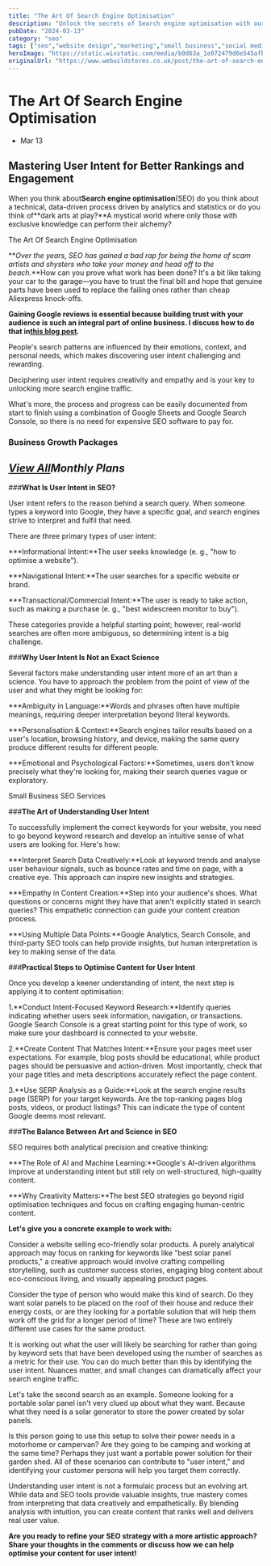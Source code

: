 ```yaml
---
title: "The Art Of Search Engine Optimisation"
description: "Unlock the secrets of Search engine optimisation with our blog. Discover the art of SEO and boost your site's traffic."
pubDate: "2024-03-13"
category: "seo"
tags: ["seo","website design","marketing","small business","social media"]
heroImage: "https://static.wixstatic.com/media/b0d63a_1e072479d0e545afbe460da1784e0db1~mv2.jpg/v1/fill/w_740,h_420,al_c,q_90,usm_0.66_1.00_0.01,enc_avif,quality_auto/b0d63a_1e072479d0e545afbe460da1784e0db1~mv2.jpg"
originalUrl: "https://www.webuildstores.co.uk/post/the-art-of-search-engine-optimisation"
---
```



# The Art Of Search Engine Optimisation

 * Mar 13


## Mastering User Intent for Better Rankings and Engagement

 
When you think about**Search engine optimisation**(SEO) do you think about a technical, data-driven process driven by analytics and statistics or do you think of**dark arts at play?**A mystical world where only those with exclusive knowledge can perform their alchemy?

 
The Art Of Search Engine Optimisation

 
**_Over the years, SEO has gained a bad rap for being the home of scam artists and shysters who take your money and head off to the beach._**How can you prove what work has been done? It's a bit like taking your car to the garage—you have to trust the final bill and hope that genuine parts have been used to replace the failing ones rather than cheap Aliexpress knock-offs.

 
**Gaining Google reviews is essential because building trust with your audience is such an integral part of online business. I discuss how to do that in**[**__this blog post__**](https://www.webuildstores.co.uk/post/more-google-reviews)**_._**

 
People's search patterns are influenced by their emotions, context, and personal needs, which makes discovering user intent challenging and rewarding. 

 
Deciphering user intent requires creativity and empathy and is your key to unlocking more search engine traffic.

 
What's more, the process and progress can be easily documented from start to finish using a combination of Google Sheets and Google Search Console, so there is no need for expensive SEO software to pay for.

 
### Business Growth Packages

 
## [_View All_](https://www.webuildstores.co.uk/business-growth-package)_Monthly Plans_

 
###**What Is User Intent in SEO?**

User intent refers to the reason behind a search query. When someone types a keyword into Google, they have a specific goal, and search engines strive to interpret and fulfil that need.

There are three primary types of user intent:

 ***Informational Intent:**The user seeks knowledge (e. g., "how to optimise a website").

 ***Navigational Intent:**The user searches for a specific website or brand.

 ***Transactional/Commercial Intent:**The user is ready to take action, such as making a purchase (e. g., "best widescreen monitor to buy").

These categories provide a helpful starting point; however, real-world searches are often more ambiguous, so determining intent is a big challenge.

 
###**Why User Intent Is Not an Exact Science**

Several factors make understanding user intent more of an art than a science. You have to approach the problem from the point of view of the user and what they might be looking for:

 ***Ambiguity in Language:**Words and phrases often have multiple meanings, requiring deeper interpretation beyond literal keywords.

 ***Personalisation & Context:**Search engines tailor results based on a user's location, browsing history, and device, making the same query produce different results for different people.

 ***Emotional and Psychological Factors:**Sometimes, users don't know precisely what they're looking for, making their search queries vague or exploratory.

 
[](https://www.webuildstores.co.uk/post/small-business-seo)

Small Business SEO Services

###**The Art of Understanding User Intent**

To successfully implement the correct keywords for your website, you need to go beyond keyword research and develop an intuitive sense of what users are looking for. Here's how:

 ***Interpret Search Data Creatively:**Look at keyword trends and analyse user behaviour signals, such as bounce rates and time on page, with a creative eye. This approach can inspire new insights and strategies.

 ***Empathy in Content Creation:**Step into your audience's shoes. What questions or concerns might they have that aren't explicitly stated in search queries? This empathetic connection can guide your content creation process.

 ***Using Multiple Data Points:**Google Analytics, Search Console, and third-party SEO tools can help provide insights, but human interpretation is key to making sense of the data.

 
###**Practical Steps to Optimise Content for User Intent**

Once you develop a keener understanding of intent, the next step is applying it to content optimisation:

 1.**Conduct Intent-Focused Keyword Research:**Identify queries indicating whether users seek information, navigation, or transactions. Google Search Console is a great starting point for this type of work, so make sure your dashboard is connected to your website.

 2.**Create Content That Matches Intent:**Ensure your pages meet user expectations. For example, blog posts should be educational, while product pages should be persuasive and action-driven. Most importantly, check that your page titles and meta descriptions accurately reflect the page content.

 3.**Use SERP Analysis as a Guide:**Look at the search engine results page (SERP) for your target keywords. Are the top-ranking pages blog posts, videos, or product listings? This can indicate the type of content Google deems most relevant.

 
###**The Balance Between Art and Science in SEO**

SEO requires both analytical precision and creative thinking:

 ***The Role of AI and Machine Learning:**Google's AI-driven algorithms improve at understanding intent but still rely on well-structured, high-quality content.

 ***Why Creativity Matters:**The best SEO strategies go beyond rigid optimisation techniques and focus on crafting engaging human-centric content.

 
**Let's give you a concrete example to work with:**

Consider a website selling eco-friendly solar products. A purely analytical approach may focus on ranking for keywords like "best solar panel products," a creative approach would involve crafting compelling storytelling, such as customer success stories, engaging blog content about eco-conscious living, and visually appealing product pages.

 
Consider the type of person who would make this kind of search. Do they want solar panels to be placed on the roof of their house and reduce their energy costs, or are they looking for a portable solution that will help them work off the grid for a longer period of time? These are two entirely different use cases for the same product.

 
It is working out what the user will likely be searching for rather than going by keyword sets that have been developed using the number of searches as a metric for their use. You can do much better than this by identifying the user intent. Nuances matter, and small changes can dramatically affect your search engine traffic.

 
Let's take the second search as an example. Someone looking for a portable solar panel isn't very clued up about what they want. Because what they need is a solar generator to store the power created by solar panels.

 
Is this person going to use this setup to solve their power needs in a motorhome or campervan? Are they going to be camping and working at the same time? Perhaps they just want a portable power solution for their garden shed. All of these scenarios can contribute to "user intent," and identifying your customer persona will help you target them correctly.

 
Understanding user intent is not a formulaic process but an evolving art. While data and SEO tools provide valuable insights, true mastery comes from interpreting that data creatively and empathetically. By blending analysis with intuition, you can create content that ranks well and delivers real user value.

 
**Are you ready to refine your SEO strategy with a more artistic approach? Share your thoughts in the comments or discuss how we can help optimise your content for user intent!**
